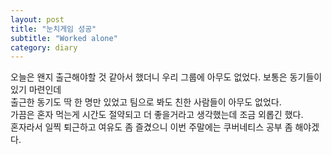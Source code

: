 ```yaml
---
layout: post
title: "눈치게임 성공"
subtitle: "Worked alone"
category: diary
---
```


오늘은 왠지 출근해야할 것 같아서 했더니 우리 그룹에 아무도 없었다. 보통은 동기들이 있기 마련인데<br>
출근한 동기도 딱 한 명만 있었고 팀으로 봐도 친한 사람들이 아무도 없었다.<br>
가끔은 혼자 먹는게 시간도 절약되고 더 좋을거라고 생각했는데 조금 외롭긴 했다.<br>
혼자라서 일찍 퇴근하고 여유도 좀 즐겼으니 이번 주말에는 쿠버네티스 공부 좀 해야겠다.<br>